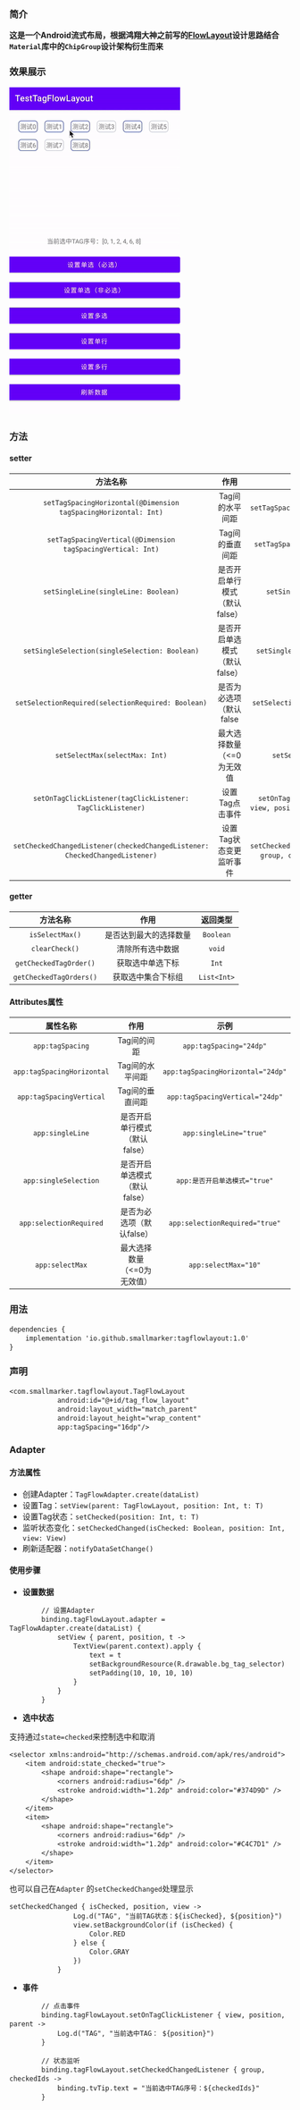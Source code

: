 
### 简介

**这是一个Android流式布局，根据鸿翔大神之前写的[FlowLayout](https://github.com/hongyangAndroid/FlowLayout)设计思路结合`Material`库中的`ChipGroup`设计架构衍生而来**

### 效果展示

![tagflowlayout_demo](./image/tagflowlayout_demo.gif)

### 方法

#### setter

| 方法名称 | 作用 | 示例 |
| :----: | :----: | :----: |
| `setTagSpacingHorizontal(@Dimension tagSpacingHorizontal: Int)` | Tag间的水平间距 | `setTagSpacingHorizontal(24)` |
| `setTagSpacingVertical(@Dimension tagSpacingVertical: Int)` | Tag间的垂直间距 | `setTagSpacingVertical(24)` |
| `setSingleLine(singleLine: Boolean)` | 是否开启单行模式（默认false） | `setSingleLine(true)` |
| `setSingleSelection(singleSelection: Boolean)` | 是否开启单选模式（默认false） | `setSingleSelection(true)` |
| `setSelectionRequired(selectionRequired: Boolean)` | 是否为必选项（默认false | `setSelectionRequired(true)` |
| `setSelectMax(selectMax: Int)` | 最大选择数量（<=0为无效值 | `setSelectMax(10)` |
| `setOnTagClickListener(tagClickListener: TagClickListener)` | 设置Tag点击事件 | `setOnTagClickListener { view, position, parent -> }` |
| `setCheckedChangedListener(checkedChangedListener: CheckedChangedListener)` | 设置Tag状态变更监听事件 | `setCheckedChangedListener { group, checkedIds -> }` |

#### getter

| 方法名称 | 作用 | 返回类型 |
| :----: | :----: | :----: |
| `isSelectMax()` | 是否达到最大的选择数量 | `Boolean` |
| `clearCheck()` | 清除所有选中数据 | `void` |
| `getCheckedTagOrder()` | 获取选中单选下标 | `Int` |
| `getCheckedTagOrders()` | 获取选中集合下标组 | `List<Int>` |

#### Attributes属性

| 属性名称 | 作用 | 示例 |
| :----: | :----: | :----: |
| `app:tagSpacing` | Tag间的间距 | `app:tagSpacing="24dp"` |
| `app:tagSpacingHorizontal` | Tag间的水平间距 | `app:tagSpacingHorizontal="24dp"` |
| `app:tagSpacingVertical` | Tag间的垂直间距  | `app:tagSpacingVertical="24dp"`|
|`app:singleLine`|是否开启单行模式（默认false）|`app:singleLine="true"`|
|`app:singleSelection`|是否开启单选模式（默认false）|`app:是否开启单选模式="true"`|
|`app:selectionRequired`|是否为必选项（默认false）|`app:selectionRequired="true"`|
|`app:selectMax`|最大选择数量（<=0为无效值）|`app:selectMax="10"`|

### 用法
```
dependencies {
    implementation 'io.github.smallmarker:tagflowlayout:1.0'
}
```
### 声明
```
<com.smallmarker.tagflowlayout.TagFlowLayout
            android:id="@+id/tag_flow_layout"
            android:layout_width="match_parent"
            android:layout_height="wrap_content"
            app:tagSpacing="16dp"/>
```
### Adapter

#### 方法属性

* 创建Adapter：`TagFlowAdapter.create(dataList)`
* 设置Tag：`setView(parent: TagFlowLayout, position: Int, t: T)`
* 设置Tag状态：`setChecked(position: Int, t: T)`
* 监听状态变化：`setCheckedChanged(isChecked: Boolean, position: Int, view: View)`
* 刷新适配器：`notifyDataSetChange()`


#### 使用步骤

* **设置数据**

```
        // 设置Adapter
        binding.tagFlowLayout.adapter = TagFlowAdapter.create(dataList) {
            setView { parent, position, t ->
                TextView(parent.context).apply {
                    text = t
                    setBackgroundResource(R.drawable.bg_tag_selector)
                    setPadding(10, 10, 10, 10)
                }
            }
        }
```

* **选中状态**

支持通过`state=checked`来控制选中和取消

```
<selector xmlns:android="http://schemas.android.com/apk/res/android">
    <item android:state_checked="true">
        <shape android:shape="rectangle">
            <corners android:radius="6dp" />
            <stroke android:width="1.2dp" android:color="#374D9D" />
        </shape>
    </item>
    <item>
        <shape android:shape="rectangle">
            <corners android:radius="6dp" />
            <stroke android:width="1.2dp" android:color="#C4C7D1" />
        </shape>
    </item>
</selector>
```

也可以自己在`Adapter` 的`setCheckedChanged`处理显示

```
setCheckedChanged { isChecked, position, view ->
                Log.d("TAG", "当前TAG状态：${isChecked}, ${position}")
                view.setBackgroundColor(if (isChecked) {
                    Color.RED
                } else {
                    Color.GRAY
                })
            }
```

* **事件**

```
        // 点击事件
        binding.tagFlowLayout.setOnTagClickListener { view, position, parent ->
            Log.d("TAG", "当前选中TAG： ${position}")
        }

        // 状态监听
        binding.tagFlowLayout.setCheckedChangedListener { group, checkedIds ->
            binding.tvTip.text = "当前选中TAG序号：${checkedIds}"
        }
```

